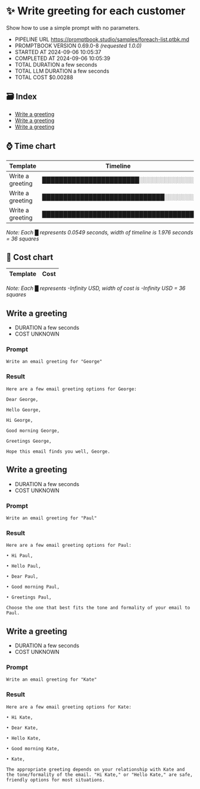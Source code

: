 # ✨ Write greeting for each customer

Show how to use a simple prompt with no parameters.

-   PIPELINE URL https://promptbook.studio/samples/foreach-list.ptbk.md
-   PROMPTBOOK VERSION 0.69.0-8 _(requested 1.0.0)_
-   STARTED AT 2024-09-06 10:05:37
-   COMPLETED AT 2024-09-06 10:05:39
-   TOTAL DURATION a few seconds
-   TOTAL LLM DURATION a few seconds
-   TOTAL COST $0.00288

## 🗃 Index

-   [Write a greeting](#write-a-greeting)
-   [Write a greeting](#write-a-greeting)
-   [Write a greeting](#write-a-greeting)

## ⌚ Time chart

| Template         | Timeline                             |
| ---------------- | ------------------------------------ |
| Write a greeting | ███████████████████████░░░░░░░░░░░░░ |
| Write a greeting | █████████████████████████████░░░░░░░ |
| Write a greeting | ████████████████████████████████████ |

_Note: Each █ represents 0.0549 seconds, width of timeline is 1.976 seconds = 36 squares_

## 💸 Cost chart

| Template | Cost |
| -------- | ---- |

_Note: Each █ represents -Infinity USD, width of cost is -Infinity USD = 36 squares_

## Write a greeting

-   DURATION a few seconds
-   COST UNKNOWN

### Prompt

```
Write an email greeting for "George"
```

### Result

```
Here are a few email greeting options for George:

Dear George,

Hello George,

Hi George,

Good morning George,

Greetings George,

Hope this email finds you well, George.
```

## Write a greeting

-   DURATION a few seconds
-   COST UNKNOWN

### Prompt

```
Write an email greeting for "Paul"
```

### Result

```
Here are a few email greeting options for Paul:

• Hi Paul,

• Hello Paul,

• Dear Paul,

• Good morning Paul,

• Greetings Paul,

Choose the one that best fits the tone and formality of your email to Paul.
```

## Write a greeting

-   DURATION a few seconds
-   COST UNKNOWN

### Prompt

```
Write an email greeting for "Kate"
```

### Result

```
Here are a few email greeting options for Kate:

• Hi Kate,

• Dear Kate,

• Hello Kate,

• Good morning Kate,

• Kate,

The appropriate greeting depends on your relationship with Kate and the tone/formality of the email. "Hi Kate," or "Hello Kate," are safe, friendly options for most situations.
```
